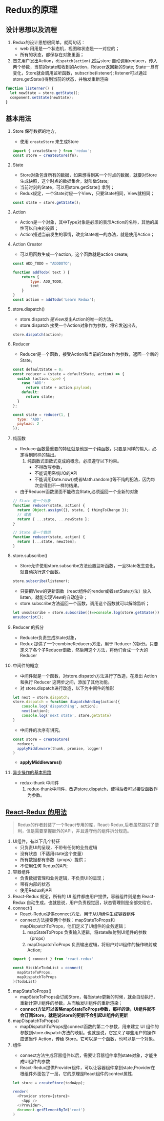 # Redux的原理

## 设计思想以及流程
  1. Redux的设计思想很简单，就两句话：
      - web 用用是一个状态机，视图和状态是一一对应的；
      - 所有的状态，都保存在对象里面；
  2. 首先用户发出Action，`dispatch(action)`,然后store 自动调用reducer，传入两个参数，当前的state和收到的Action，Rducer返回新的State;
  State一旦有变化，Store就会调用监听函数，subscribe(listener); listener可以通过store.getState()得到当前的状态，并触发重新渲染
  ```javascript
  function listerner() {
    let newState = store.getState();
    component.setState(newState);   
  }
  ```
## 基本用法
  1. Store 保存数据的地方，
      - 使用 `createStore` 来生成Store
      ```javascript 
      import { createStore } from 'redux';
      const store = createStore(fn);
      ```
  2. State 
      - Store对象包含所有的数据，如果想得到某一个时点的数据，就要对Store生成快照，这个时点的数据集合，就叫做State;
      - 当前时刻的State，可以用store.getState() 拿到；
      - Redux规定，一个State对应一个View，只要State相同，View就相同；
      ```javascript
      const state = store.getState();
      ```
  3. Action
      - Action是一个对象，其中Type对象是必须的表示Action的名称，其他的属性可以自由的设置；
      - Action描述当前发生的事情，改变State唯一的办法，就是使用Action；
  4. Action Creator
      - 可以用函数生成一个action，这个函数就是action create;
      ```javascript
      const ADD_TODO = "ADDDOTO";
      
      function addTodo( text ) {
          return {
              type: ADD_TODO,
              text
          }
      }
      const action = addTodo('Learn Redux');
      ```
  5. store.dispatch()
      - store.dispatch 是View发出Action的唯一的方法。
      - store.dispatch 接受一个Action对象作为参数，将它发送出去。
      ```javascript
      store.dispatch(action);
      ```
  6. Reducer
      - Reducer是一个函数，接受Action和当前的State作为参数，返回一个新的State。
      ```javascript
      const defaultState = 0;
      const reducer = (state = defaultState, action) => {
        switch (action.type) {
          case 'ADD':
            return state + action.payload;
          default: 
            return state;
        }
      };

      const state = reducer(1, {
        type: 'ADD',
        payload: 2
      });
      ```
  7. 纯函数
      - Reducer函数最重要的特征就是他是一个纯函数，只要是同样的输入，必定得到同样的输出。
        1. 纯函数式函数式变成的概念，必须遵守以下约束。
            - 不得改写参数，
            - 不能调用系统I/O的API
            - 不能调用Date.now()或者Math.random()等不纯的犯法，因为每次会得到不一样的结果。
      - 由于Reducer函数里面不能改变State,必须返回一个全新的对象
      ```javascript
      // State 是一个对象
      function reducer(state, action) {
        return Object.assign({}, state, { thingToChange });
        // 或者
        return { ...state, ...newState };
      }

      // State 是一个数组
      function reducer(state, action) {
        return [...state, newItem];
      }
      ```
  8. store.subscribe()
      - Store允许使用store.subscribe方法设置监听函数，一旦State发生变化，就自动执行这个函数。
      ```javascript
      store.subscribe(listener);
      ```
      - 只要把View的更新函数（react组件的render或者setState方法）放入listen，就能实现View的自动渲染；
      - store.subscribe方法返回一个函数，调用这个函数就可以解除监听；
      ```javascript
      let unsubscribe = store.subscribe(()=>console.log(store.getState()));
      unsubscript();
      ```
  9. Reducer 的拆分
      - Reducter负责生成State对象，
      - Redux 提供了一个combineReducers方法，用于 Reducer 的拆分。只要定义了各个子Reducer函数，然后用这个方法，将他们合成一个大的Reducer
  10. 中间件的概念
      - 中间件就是一个函数，对store.dispatch方法进行了改造，在发出 Action 和执行 Reducer 这两步之间，添加了其他功能。
      - 对 store.dispatch进行改造，以下为中间件的雏形
      ```javascript 
      let next = store.dispatch;
      store.dispatch = function diapatchAndLog(action){
          console.log('dispatching', action);
          next(action);
          console.log('next state', store.getState)
      }
      ```
      - 中间件的次序有讲究。
      ```javascript
      const store = createStore(
        reducer,
        applyMiddleware(thunk, promise, logger)
      )
      ```
      - **applyMiddlewares()**
      
  11. [异步操作的基本思路](http://www.ruanyifeng.com/blog/2016/09/redux_tutorial_part_two_async_operations.html)
      - redux-thunk 中间件
        1. redux-thunk中间件，改造store.dispatch，使得后者可以接受函数作为参数。
        
        
## [React-Redux 的用法](http://www.ruanyifeng.com/blog/2016/09/redux_tutorial_part_three_react-redux.html)
> Redux的作者封装了一个React专用的库，React-Redux,后者虽然提供了便利，但是需要掌握额外的API，并且遵守他的组件拆分规范。
  1. UI组件，有以下几个特征
      - 只负责UI的呈现，不带有任何的业务逻辑
      - 没有状态（不适用state这个变量）
      - 所有数据都有参数（props）提供；
      - 不使用任何 Redux的API;
  2. 容器组件
      - 负责数据管理和业务逻辑，不负责UI的呈现；
      - 带有内部的状态
      - 使用Redux的API
  3. React-Redux 规定，所有的 UI 组件都由用户提供，容器组件则是由 React-Redux 自动生成。也就是说，用户负责视觉层，状态管理则是全部交给它。
  4. connect()
      - React-Redux提供connect方法，用于从UI组件生成容器组件
      - connect方法接受两个参数：mapStateToProps和mapDispatchToProps，他们定义了UI组件的业务逻辑；
        1. mapStateToProps 负责输入逻辑，将state映射到UI组件的参数（props）
        2. mapDispatchToProps 负责输出逻辑，将用户对UI组件的操作映射成Action;
      ```javascript
      import { connect } from 'react-redux'
      
      const VisibleTodoList = connect(
        mapStateToProps,
        mapDispatchToProps
      )(TodoList)
      ```
  5. mapStateToProps()
      - mapStateToProps会订阅Store，每当state更新的时候，就会自动执行，重新计算UI组件的参数，从而触发UI组件的重新渲染；
      - **connect方法可以省略mapStateToProps参数，那样的话，UI组件就不会订阅Store，就是说Store的更新不会引起UI组件的更新**
  6. mapDispatchToProps()
      - mapDispatchToProps是connect函数的第二个参数，用来建立 UI 组件的参数到store.dispatch方法的映射。也就是说，它定义了哪些用户的操作应该当作 Action，传给 Store。它可以是一个函数，也可以是一个对象。
  7. <Provider>组件  
      - connect方法生成容器组件以后，需要让容器组件拿到state对象，才能生成UI组件的参数
      - React-Redux提供Provider组件，可以让容器组件拿到state,Provider在根组件外面包了一层，它的原理是React组件的context属性.
      ```javascript
      let store = createStore(todoApp);

      render(
        <Provider store={store}>
          <App />
        </Provider>,
        document.getElementById('root')
      )
      ```

        
      
      
      
      
      
    
